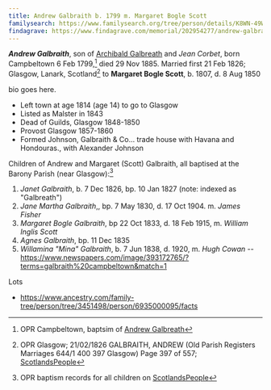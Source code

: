 ```yaml
---
title: Andrew Galbraith b. 1799 m. Margaret Bogle Scott
familysearch: https://www.familysearch.org/tree/person/details/K8WN-49W
findagrave: https://www.findagrave.com/memorial/202954277/andrew-galbraith
---
```

***Andrew Galbraith***, son of [Archibald Galbreath](galbreath-archibald-1760.md) and *Jean Corbet*, born Campbeltown 6 Feb 1799,[^birth] died 29 Nov 1885.  Married first 21 Feb 1826; Glasgow, Lanark, Scotland[^marriage] to **Margaret Bogle Scott**, b. 1807, d. 8 Aug 1850

bio goes here.  

* Left town at age 1814 (age 14) to go to Glasgow
* Listed as Malster in 1843
* Dead of Guilds, Glasgow 1848-1850
* Provost Glasgow 1857-1860
* Formed Johnson, Galbraith & Co... trade house with Havana and Hondouras., with Alexander Johnson

Children of Andrew and Margaret (Scott) Galbraith, all baptised at the Barony Parish (near Glasgow):[^children]

1. *Janet Galbraith*,  b. 7 Dec 1826, bp. 10 Jan 1827 (note: indexed as "Galbreath")
2. *Jane Martha Galbraith*,, bp. 7 May 1830, d. 17 Oct 1904.  m. *James Fisher*
3. *Margaret Bogle Galbraith*, bp 22 Oct 1833, d. 18 Feb 1915, m. *William Inglis Scott*
4. *Agnes Galbraith*, bp. 11 Dec 1835
5. *Willamina "Mina" Galbraith*, b. 7 Jun 1838, d. 1920,  m. *Hugh Cowan* -- https://www.newspapers.com/image/393172765/?terms=galbraith%20campbeltown&match=1

[^birth]: OPR Campbeltown, baptsim of [Andrew Galbreath](/sources/opr-campbeltown-births.md#1799-02-10-andrew-galbreath)

[^marriage]: OPR Glasgow; 21/02/1826 GALBRAITH, ANDREW (Old Parish Registers Marriages 644/1 400 397 Glasgow) Page 397 of 557; [ScotlandsPeople](https://www.scotlandspeople.gov.uk/view-image/nrs_opr_records/8088000?image=397)

[^children]: OPR baptism records for all children on [ScotlandsPeople](https://www.scotlandspeople.gov.uk/record-results?search_type=people&event=%28B%20OR%20C%20OR%20S%29&record_type%5B0%5D=opr_births&church_type=Old%20Parish%20Registers&dl_cat=church&dl_rec=church-births-baptisms&surname=Galbr&surname_so=starts&forename_so=starts&from_year=1826&to_year=1838&parent_names=andrew&parent_names_so=starts&parent_name_two=scot&parent_name_two_so=starts&record=Church%20of%20Scotland%20%28old%20parish%20registers%29%20Roman%20Catholic%20Church%20Other%20churches&sort=asc&order=Date&field=year)

Lots

- https://www.ancestry.com/family-tree/person/tree/3451498/person/6935000095/facts
